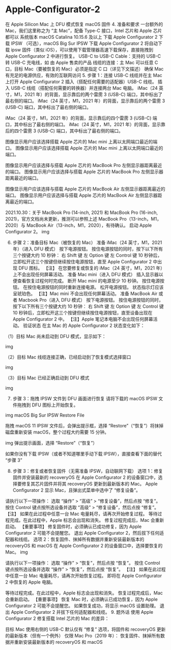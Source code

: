 # Apple-Configurator-2
在 Apple Silicon Mac 上 DFU 模式恢复 macOS 固件
4. 准备和要求
一台额外的 Mac，我们这里称之为 “主 Mac”，配备 Type-C 接口，Intel 芯片和 Apple 芯片都可以
系统版本 macOS Catalina 10.15.6 及以上
下载 Apple Configurator 2
下载 IPSW （可选），macOS Big Sur IPSW 下载
Apple Configurator 2 将自动下载 ipsw 固件（类似 iOS），可以使用下载管理器高速下载保存，直接拖拽到 Apple Configurator 2 中进行恢复。
USB-C to USB-C Cable：支持的 USB-C 转 USB-C 充电线，如 由 Apple 售卖的产品
线缆的连接：主 Mac 可以任意 C 口，目标 Mac（要被恢复的 Mac）必须是指定 C 口（详见下文描述）
确保 Mac 有充足的电源供应，有效的互联网访问
5. 步骤 1：连接 USB-C 线缆并在主 Mac 上打开 Apple Configurator 2
插入（搭配任何需要的适配器）USB-C 线缆。
插入 USB-C 线缆（搭配任何需要的转换器）并连接两台 Mac 电脑。
iMac（24 英寸，M1，2021 年）的背面，显示靠后的两个雷雳 3 (USB-C) 端口，其中标出了最右侧的端口。
iMac（24 英寸，M1，2021 年）的背面，显示靠后的两个雷雳 3 (USB-C) 端口，其中标出了最右侧的端口。

iMac（24 英寸，M1，2021 年）的背面，显示靠后的四个雷雳 3 (USB-C) 端口，其中标出了最右侧的端口。
iMac（24 英寸，M1，2021 年）的背面，显示靠后的四个雷雳 3 (USB-C) 端口，其中标出了最右侧的端口。

图像显示用户应该选择搭载 Apple 芯片的 Mac mini 上离以太网端口最近的端口。
图像显示用户应该选择搭载 Apple 芯片的 Mac mini 上离以太网端口最近的端口。

图像显示用户应该选择与搭载 Apple 芯片的 MacBook Pro 左侧显示器距离最近的端口。
图像显示用户应该选择与搭载 Apple 芯片的 MacBook Pro 左侧显示器距离最近的端口。

图像显示用户应该选择与搭载 Apple 芯片的 MacBook Air 左侧显示器距离最近的端口。
图像显示用户应该选择与搭载 Apple 芯片的 MacBook Air 左侧显示器距离最近的端口。

2021.10.30：关于 MacBook Pro (14-inch, 2021) 和 MacBook Pro (16-inch, 2021)，官方文档尚未更新，推测可以参照上述 MacBook Pro（13-inch，M1，2020）与 MacBook Air（13-inch，M1，2020），有待确认。
启动 Apple Configurator 2。
img

6. 步骤 2：准备目标 Mac（被恢复的 Mac）
准备 iMac（24 英寸，M1，2021 年）（进入 DFU 模式）
按下电源按钮。
按住电源按钮的同时，按下以下所有三个按键大约 10 秒钟：
右 Shift 键
左 Option 键
左 Control 键
10 秒钟后，立即松开这三个按键但继续按住电源按钮，直至 Apple Configurator 2 中出现 DFU 图标。
【注】 在您要修复或恢复的 iMac（24 英寸，M1，2021 年）上不会出现任何屏幕活动。
准备 Mac mini（进入 DFU 模式）
插入显示器以便查看恢复过程何时完成。
断开 Mac mini 的电源至少 10 秒钟。
按住电源按钮。
在按住电源按钮的同时重新连接电源。
松开电源按钮。
状态指示灯应该呈琥珀色。
【注】Mac mini 不会出现任何屏幕活动。
准备 MacBook Air 或者 Macbook Pro（进入 DFU 模式）
按下电源按钮。
按住电源按钮的同时，按下以下所有三个按键大约 10 秒钟：
右 Shift 键
左 Option 键
左 Control 键
10 秒钟后，立即松开这三个按键但继续按住电源按钮，直至设备出现在 Apple Configurator 2 中。
【注】Apple 笔记本电脑不会出现任何屏幕活动。
验证状态
在主 Mac 的 Apple Configurator 2 状态变化如下：

（1）目标 Mac 尚未启动到 DFU 模式，显示如下：

img

（2）目标 Mac 线缆连接正确，已经启动到了恢复模式选择窗口

img

（3）目标 Mac 已经正确启动到 DFU 模式

img

7. 步骤 3：拖拽 IPSW 文件到 DFU 画面进行恢复
请将下载的 macOS IPSW 文件拖拽到 DFU 图标上开始恢复。

img
macOS Big Sur IPSW Restore File

拖拽 macOS 11 IPSW 文件后，会弹出提示框，选择 “Restore”（“恢复”）将抹掉磁盘重新安装 macOS，整个过程大约需要 15 分钟。

img
弹出提示画面，选择 “Restore”（“恢复”）

如果你没有下载 IPSW（或者不知道哪里手动下载 IPSW），直接查看下面的替代 “步骤 3”

8. 步骤 3：修复或者恢复固件（无需准备 IPSW，自动联网下载）
选项 1：修复固件并安装最新的 recoveryOS
在 Apple Configurator 2 的设备窗口中，选择要修复其芯片固件并将其 recoveryOS 更新到最新版本的 Mac。
Apple Configurator 2 显示 Mac，且弹出式菜单中选中了 “修复设备”。

请执行以下一项操作：
选取 “操作” > “高级” > “修复设备”，然后点按 “修复”。
按住 Control 键点按所选设备并选取 “高级” > “修复设备”，然后点按 “修复”。
【注】 如果在此过程中任意一台 Mac 电量耗尽，请再次开始修复过程。
等待过程完成。在此过程中，Apple 标志会出现和消失。
修复过程完成后，Mac 会重新启动。
【重要事项】 修复固件时，必须确认已成功修复，因为 Apple Configurator 2 可能不会提醒您。
退出 Apple Configurator 2，然后拔下任何适配器和线缆。
选项 2：恢复固件、抹掉所有数据并重新安装最新版本的 recoveryOS 和 macOS
在 Apple Configurator 2 的设备窗口中，选择要恢复的 Mac。
img

请执行以下一项操作：
选取 “操作” > “恢复”，然后点按 “恢复”。
按住 Control 键点按所选设备并选取 “操作” > “恢复”，然后点按 “恢复”。
【注】 如果在此过程中任意一台 Mac 电量耗尽，请再次开始恢复过程。
即将在 Apple Configurator 2 中恢复的 Apple 电脑。

等待过程完成。在此过程中，Apple 标志会出现和消失。
恢复过程完成后，Mac 会重新启动。
【重要事项】 恢复 Mac 时，必须确认已成功恢复，因为 Apple Configurator 2 可能不会提醒您。
如果恢复成功，将显示 macOS 设置助理。
退出 Apple Configurator 2 并拔下任何适配器和线缆。
9. 题外话
使用 Apple Configurator 2 修复搭载 Intel 芯片的 Mac 的差异：

目标 Mac 使用右侧的 USB-C
默认仅有 “修复” 选项，将固件和 recoveryOS 更新的最新版本（但有一个例外）
仅限 Mac Pro（2019 年）： 恢复固件、抹掉所有数据并重新安装最新版本的 recoveryOS 和 macOS
